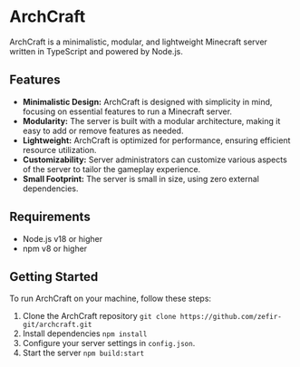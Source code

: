 # ArchCraft

ArchCraft is a minimalistic, modular, and lightweight Minecraft server written in TypeScript and powered by Node.js.

## Features

- **Minimalistic Design:** ArchCraft is designed with simplicity in mind, focusing on essential features to run a Minecraft server.
- **Modularity:** The server is built with a modular architecture, making it easy to add or remove features as needed.
- **Lightweight:** ArchCraft is optimized for performance, ensuring efficient resource utilization.
- **Customizability:** Server administrators can customize various aspects of the server to tailor the gameplay experience.
- **Small Footprint:** The server is small in size, using zero external dependencies.

## Requirements
- Node.js v18 or higher
- npm v8 or higher

## Getting Started

To run ArchCraft on your machine, follow these steps:

1. Clone the ArchCraft repository `git clone https://github.com/zefir-git/archcraft.git`
2. Install dependencies `npm install`
3. Configure your server settings in `config.json`.
4. Start the server `npm build:start`